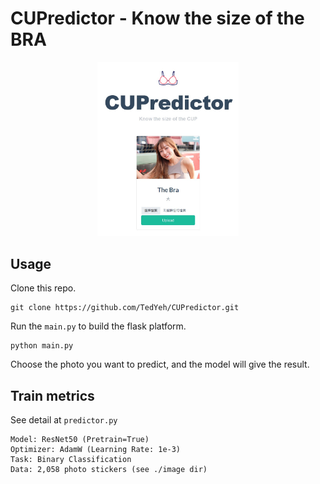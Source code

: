 # CUPredictor - Know the size of the BRA
<div align="center">
 <img src="static/imgs/UI.jpg" width="45%" height="45%">
</div>

## Usage
Clone this repo. 
```
git clone https://github.com/TedYeh/CUPredictor.git
```

Run the `main.py` to build the flask platform.
```
python main.py
```

Choose the photo you want to predict, and the model will give the result.

## Train metrics
See detail at `predictor.py`
```Python=
Model: ResNet50 (Pretrain=True)
Optimizer: AdamW (Learning Rate: 1e-3)
Task: Binary Classification
Data: 2,058 photo stickers (see ./image dir)
```
